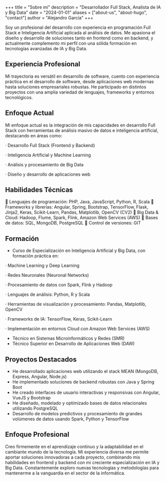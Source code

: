 +++
title = "Sobre mí"
description = "Desarrollador Full Stack, Analista de IA y Big Data"
date = "2024-01-01"
aliases = ["about-us", "about-hugo", "contact"]
author = "Alejandro García"
+++

Soy un profesional del desarrollo con experiencia en programación Full Stack e Inteligencia Artificial aplicada al análisis de datos. Me apasiona el diseño y desarrollo de soluciones tanto en frontend como en backend, y actualmente complemento mi perfil con una sólida formación en tecnologías avanzadas de IA y Big Data.

## Experiencia Profesional

Mi trayectoria es versátil en desarrollo de software, cuento con experiencia práctica en el desarrollo de software, desde aplicaciones web modernas hasta soluciones empresariales robustas. He participado en distintos proyectos con una amplia variedad de lenguajes, frameworks y entornos tecnológicos.

## Enfoque Actual

Mi enfoque actual es la integración de mis capacidades en desarrollo Full Stack con herramientas de análisis masivo de datos e inteligencia artificial, destacando en áreas como:

· Desarrollo Full Stack (Frontend y Backend)

· Inteligencia Artificial y Machine Learning

· Análisis y procesamiento de Big Data

· Diseño y desarrollo de aplicaciones web

## Habilidades Técnicas

🏅 Lenguajes de programación: PHP, Java, JavaScript, Python, R, Scala
🏅 Frameworks y librerías: Angular, Spring, Bootstrap, TensorFlow, Flask, Jinja2, Keras, Scikit-Learn, Pandas, Matplotlib, OpenCV (CV2)
🏅 Big Data & Cloud: Hadoop, Flume, Spark, Flink, Amazon Web Services (AWS)
🏅 Bases de datos: SQL, MongoDB, PostgreSQL
🏅 Control de versiones: GIT

## Formación

- Curso de Especialización en Inteligencia Artificial y Big Data, con formación práctica en:

 · Machine Learning y Deep Learning

 · Redes Neuronales (Neuronal Networks)

 · Procesamiento de datos con Spark, Flink y Hadoop

 · Lenguajes de análisis: Python, R y Scala

 · Herramientas de visualización y procesamiento: Pandas, Matplotlib, OpenCV

 · Frameworks de IA: TensorFlow, Keras, Scikit-Learn

 · Implementación en entornos Cloud con Amazon Web Services (AWS)

- Técnico en Sistemas Microinformáticos y Redes (SMR)
- Técnico Superior en Desarrollo de Aplicaciones Web (DAW)

## Proyectos Destacados

- He desarrollado aplicaciones web utilizando el stack MEAN (MongoDB, Express, Angular, Node.js)
- He implementado soluciones de backend robustas con Java y Spring Boot
- He creado interfaces de usuario interactivas y responsivas con Angular, VueJS y Bootstrap
- He diseñado, modelado y optimizado bases de datos relacionales utilizando PostgreSQL
- Desarrollo de modelos predictivos y procesamiento de grandes volúmenes de datos usando Spark, Python y TensorFlow

## Enfoque Profesional

Creo firmemente en el aprendizaje continuo y la adaptabilidad en el cambiante mundo de la tecnología. Mi experiencia diversa me permite aportar soluciones innovadoras a cada proyecto, combinando mis habilidades en frontend y backend con mi creciente especialización en IA y Big Data. Constantemente exploro nuevas tecnologías y metodologías para mantenerme a la vanguardia en el sector de la informática.
